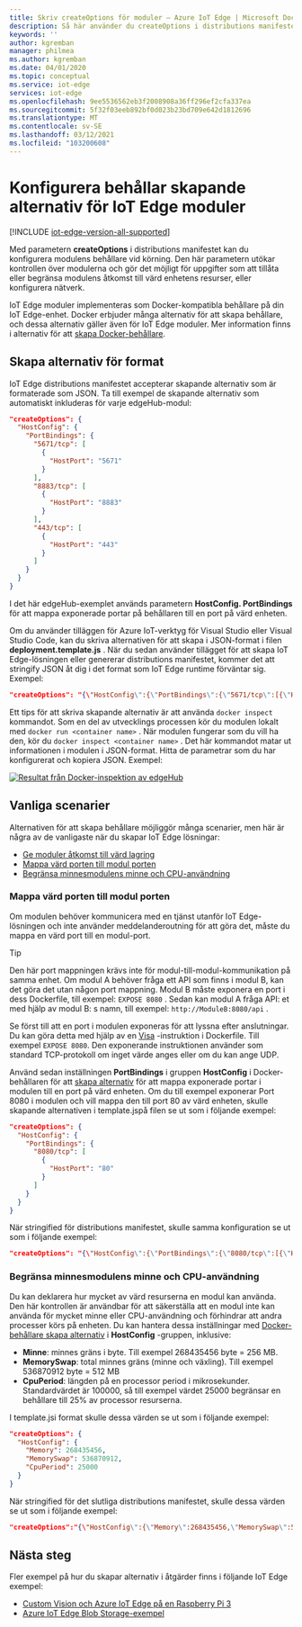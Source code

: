 ```yaml
---
title: Skriv createOptions för moduler – Azure IoT Edge | Microsoft Docs
description: Så här använder du createOptions i distributions manifestet för att konfigurera moduler vid körning
keywords: ''
author: kgremban
manager: philmea
ms.author: kgremban
ms.date: 04/01/2020
ms.topic: conceptual
ms.service: iot-edge
services: iot-edge
ms.openlocfilehash: 9ee5536562eb3f2008908a36ff296ef2cfa337ea
ms.sourcegitcommit: 5f32f03eeb892bf0d023b23bd709e642d1812696
ms.translationtype: MT
ms.contentlocale: sv-SE
ms.lasthandoff: 03/12/2021
ms.locfileid: "103200608"
---
```

# <a name="how-to-configure-container-create-options-for-iot-edge-modules"></a>Konfigurera behållar skapande alternativ för IoT Edge moduler

[!INCLUDE [iot-edge-version-all-supported](../../includes/iot-edge-version-all-supported.md)]

Med parametern **createOptions** i distributions manifestet kan du konfigurera modulens behållare vid körning. Den här parametern utökar kontrollen över modulerna och gör det möjligt för uppgifter som att tillåta eller begränsa modulens åtkomst till värd enhetens resurser, eller konfigurera nätverk.

IoT Edge moduler implementeras som Docker-kompatibla behållare på din IoT Edge-enhet. Docker erbjuder många alternativ för att skapa behållare, och dessa alternativ gäller även för IoT Edge moduler. Mer information finns i alternativ för att [skapa Docker-behållare](https://docs.docker.com/engine/api/v1.32/#operation/ContainerCreate).

## <a name="format-create-options"></a>Skapa alternativ för format

IoT Edge distributions manifestet accepterar skapande alternativ som är formaterade som JSON. Ta till exempel de skapande alternativ som automatiskt inkluderas för varje edgeHub-modul:

```json
"createOptions": {
  "HostConfig": {
    "PortBindings": {
      "5671/tcp": [
        {
          "HostPort": "5671"
        }
      ],
      "8883/tcp": [
        {
          "HostPort": "8883"
        }
      ],
      "443/tcp": [
        {
          "HostPort": "443"
        }
      ]
    }
  }
}
```

I det här edgeHub-exemplet används parametern **HostConfig. PortBindings** för att mappa exponerade portar på behållaren till en port på värd enheten.

Om du använder tilläggen för Azure IoT-verktyg för Visual Studio eller Visual Studio Code, kan du skriva alternativen för att skapa i JSON-format i filen **deployment.template.js** . När du sedan använder tillägget för att skapa IoT Edge-lösningen eller genererar distributions manifestet, kommer det att stringify JSON åt dig i det format som IoT Edge runtime förväntar sig. Exempel:

```json
"createOptions": "{\"HostConfig\":{\"PortBindings\":{\"5671/tcp\":[{\"HostPort\":\"5671\"}],\"8883/tcp\":[{\"HostPort\":\"8883\"}],\"443/tcp\":[{\"HostPort\":\"443\"}]}}}"
```

Ett tips för att skriva skapande alternativ är att använda `docker inspect` kommandot. Som en del av utvecklings processen kör du modulen lokalt med `docker run <container name>` . När modulen fungerar som du vill ha den, kör du `docker inspect <container name>` . Det här kommandot matar ut informationen i modulen i JSON-format. Hitta de parametrar som du har konfigurerat och kopiera JSON. Exempel:

[![Resultat från Docker-inspektion av edgeHub](./media/how-to-use-create-options/docker-inspect-edgehub-inline-and-expanded.png)](./media/how-to-use-create-options/docker-inspect-edgehub-inline-and-expanded.png#lightbox)

## <a name="common-scenarios"></a>Vanliga scenarier

Alternativen för att skapa behållare möjliggör många scenarier, men här är några av de vanligaste när du skapar IoT Edge lösningar:

* [Ge moduler åtkomst till värd lagring](how-to-access-host-storage-from-module.md)
* [Mappa värd porten till modul porten](#map-host-port-to-module-port)
* [Begränsa minnesmodulens minne och CPU-användning](#restrict-module-memory-and-cpu-usage)

### <a name="map-host-port-to-module-port"></a>Mappa värd porten till modul porten

Om modulen behöver kommunicera med en tjänst utanför IoT Edge-lösningen och inte använder meddelanderoutning för att göra det, måste du mappa en värd port till en modul-port.

>[!TIP]
>Den här port mappningen krävs inte för modul-till-modul-kommunikation på samma enhet. Om modul A behöver fråga ett API som finns i modul B, kan det göra det utan någon port mappning. Modul B måste exponera en port i dess Dockerfile, till exempel: `EXPOSE 8080` . Sedan kan modul A fråga API: et med hjälp av modul B: s namn, till exempel: `http://ModuleB:8080/api` .

Se först till att en port i modulen exponeras för att lyssna efter anslutningar. Du kan göra detta med hjälp av en [Visa](https://docs.docker.com/engine/reference/builder/#expose) -instruktion i Dockerfile. Till exempel `EXPOSE 8080`. Den exponerande instruktionen använder som standard TCP-protokoll om inget värde anges eller om du kan ange UDP.

Använd sedan inställningen **PortBindings** i gruppen **HostConfig** i Docker-behållaren för att [skapa alternativ](https://docs.docker.com/engine/api/v1.32/#operation/ContainerCreate) för att mappa exponerade portar i modulen till en port på värd enheten. Om du till exempel exponerar Port 8080 i modulen och vill mappa den till port 80 av värd enheten, skulle skapande alternativen i template.jspå filen se ut som i följande exempel:

```json
"createOptions": {
  "HostConfig": {
    "PortBindings": {
      "8080/tcp": [
        {
          "HostPort": "80"
        }
      ]
    }
  }
}
```

När stringified för distributions manifestet, skulle samma konfiguration se ut som i följande exempel:

```json
"createOptions": "{\"HostConfig\":{\"PortBindings\":{\"8080/tcp\":[{\"HostPort\":\"80\"}]}}}"
```

### <a name="restrict-module-memory-and-cpu-usage"></a>Begränsa minnesmodulens minne och CPU-användning

Du kan deklarera hur mycket av värd resurserna en modul kan använda. Den här kontrollen är användbar för att säkerställa att en modul inte kan använda för mycket minne eller CPU-användning och förhindrar att andra processer körs på enheten. Du kan hantera dessa inställningar med [Docker-behållare skapa alternativ](https://docs.docker.com/engine/api/v1.32/#operation/ContainerCreate) i **HostConfig** -gruppen, inklusive:

* **Minne**: minnes gräns i byte. Till exempel 268435456 byte = 256 MB.
* **MemorySwap**: total minnes gräns (minne och växling). Till exempel 536870912 byte = 512 MB
* **CpuPeriod**: längden på en processor period i mikrosekunder. Standardvärdet är 100000, så till exempel värdet 25000 begränsar en behållare till 25% av processor resurserna.

I template.jsi format skulle dessa värden se ut som i följande exempel:

```json
"createOptions": {
  "HostConfig": {
    "Memory": 268435456,
    "MemorySwap": 536870912,
    "CpuPeriod": 25000
  }
}
```

När stringified för det slutliga distributions manifestet, skulle dessa värden se ut som i följande exempel:

```json
"createOptions":"{\"HostConfig\":{\"Memory\":268435456,\"MemorySwap\":536870912,\"CpuPeriod\":25000}}"
```

## <a name="next-steps"></a>Nästa steg

Fler exempel på hur du skapar alternativ i åtgärder finns i följande IoT Edge exempel:

* [Custom Vision och Azure IoT Edge på en Raspberry Pi 3](https://github.com/Azure-Samples/custom-vision-service-iot-edge-raspberry-pi)
* [Azure IoT Edge Blob Storage-exempel](https://github.com/Azure-Samples/azure-iotedge-blobstorage-sample)
